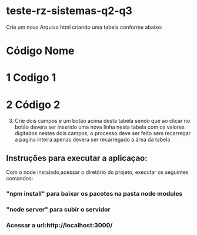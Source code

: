 # teste-rz-sistemas-q2-q3
Crie um novo Arquivo html criando uma tabela conforme abaixo:
# Código Nome
# 1      Codigo 1  
# 2      Código 2

3) Crie dois campos e um botão acima desta tabela sendo que ao clicar no botão devera ser inserido uma nova linha nesta tabela com os valores digitados nestes dois campos, o processo deve ser feito sem recarregar a pagina inteira apenas devera ser recarregado a área da tabela

## Instruções para executar a aplicaçao:
Com o node instalado,acessar o diretório do projeto, executar os seguintes comandos:
### "npm install" para baixar os pacotes na pasta node modules
### "node server" para subir o servidor
### Acessar a url:http://localhost:3000/
